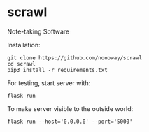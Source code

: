# scrawl
Note-taking Software

Installation:
``` shell
git clone https://github.com/noooway/scrawl
cd scrawl
pip3 install -r requirements.txt
```

For testing, start server with:
``` shell
flask run
```

To make server visible to the outside world:
``` shell
flask run --host='0.0.0.0' --port='5000'
```
